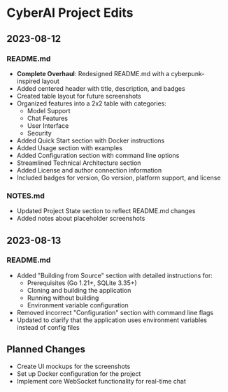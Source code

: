 # CyberAI Project Edits

## 2023-08-12

### README.md
- **Complete Overhaul**: Redesigned README.md with a cyberpunk-inspired layout
- Added centered header with title, description, and badges
- Created table layout for future screenshots
- Organized features into a 2x2 table with categories:
  - Model Support
  - Chat Features
  - User Interface
  - Security
- Added Quick Start section with Docker instructions
- Added Usage section with examples
- Added Configuration section with command line options
- Streamlined Technical Architecture section
- Added License and author connection information
- Included badges for version, Go version, platform support, and license

### NOTES.md
- Updated Project State section to reflect README.md changes
- Added notes about placeholder screenshots

## 2023-08-13

### README.md
- Added "Building from Source" section with detailed instructions for:
  - Prerequisites (Go 1.21+, SQLite 3.35+)
  - Cloning and building the application
  - Running without building
  - Environment variable configuration
- Removed incorrect "Configuration" section with command line flags
- Updated to clarify that the application uses environment variables instead of config files

## Planned Changes
- Create UI mockups for the screenshots
- Set up Docker configuration for the project
- Implement core WebSocket functionality for real-time chat
